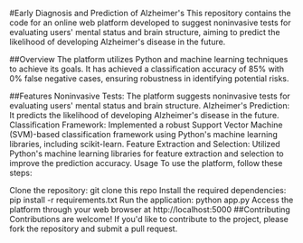#Early Diagnosis and Prediction of Alzheimer's
This repository contains the code for an online web platform developed to suggest noninvasive tests for evaluating users' mental status and brain structure, aiming to predict the likelihood of developing Alzheimer's disease in the future.

##Overview
The platform utilizes Python and machine learning techniques to achieve its goals. It has achieved a classification accuracy of 85% with 0% false negative cases, ensuring robustness in identifying potential risks.

##Features
Noninvasive Tests: The platform suggests noninvasive tests for evaluating users' mental status and brain structure.
Alzheimer's Prediction: It predicts the likelihood of developing Alzheimer's disease in the future.
Classification Framework: Implemented a robust Support Vector Machine (SVM)-based classification framework using Python's machine learning libraries, including scikit-learn.
Feature Extraction and Selection: Utilized Python's machine learning libraries for feature extraction and selection to improve the prediction accuracy.
Usage
To use the platform, follow these steps:

Clone the repository: git clone this repo
Install the required dependencies: pip install -r requirements.txt
Run the application: python app.py
Access the platform through your web browser at http://localhost:5000
##Contributing
Contributions are welcome! If you'd like to contribute to the project, please fork the repository and submit a pull request.
